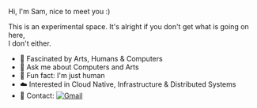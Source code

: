 Hi, I'm Sam, nice to meet you :) <br>

This is an experimental space. It's alright if you don't get what is going on here, <br>I don't either.

- 🔭 Fascinated by Arts, Humans & Computers
- 💬 Ask me about Computers and Arts
- 🌱 Fun fact: I'm just human
- ☁️ Interested in Cloud Native, Infrastructure & Distributed Systems
- 📮 Contact:  [![Gmail](https://img.shields.io/badge/-Gmail-c14438?&logo=Gmail&logoColor=white)](mailto:samueltiokeng@gmail.com)

